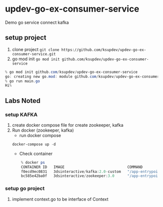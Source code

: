 # updev-go-ex-consumer-service
Demo go service connect kafka

## setup project
1. clone project ``git clone https://github.com/ksupdev/updev-go-ex-consumer-service.git``
2. go mod init ``go mod init github.com/ksupdev/updev-go-ex-consumer-service``
```powershell
% go mod init github.com/ksupdev/updev-go-ex-consumer-service
go: creating new go.mod: module github.com/ksupdev/updev-go-ex-consumer-service
% go run main.go
Hi%   
```

## Labs Noted
### setup KAFKA
1. create docker compose file for create zookeeper, kafka 
2. Run docker (zookeeper, kafka)
    - run docker compose
    ```powershell
    docker-compose up -d
    ```
    - Check container
    ```powershell
        % docker ps
        CONTAINER ID   IMAGE                             COMMAND                  CREATED          STATUS                          PORTS                                        NAMES
        f0ecd9ec0831   3dsinteractive/kafka:2.0-custom   "/app-entrypoint.sh …"   43 seconds ago   Up 40 seconds                   9092/tcp, 0.0.0.0:9094->9094/tcp             updev-go-ex-consumer-service_kafka_1
        bc585e42ba0f   3dsinteractive/zookeeper:3.0      "/app-entrypoint.sh …"   43 seconds ago   Up 42 seconds                   2888/tcp, 0.0.0.0:2181->2181/tcp, 3888/tcp   updev-go-ex-consumer-service_zookeeper_1
    ```
### setup go project
1. implement context.go to be interface of Context